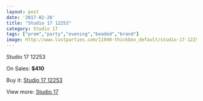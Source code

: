 ```yaml
---
layout: post
date: '2017-02-28'
title: "Studio 17 12253"
category: Studio 17
tags: ["prom","party","evening","beaded","brand"]
image: http://www.lustparties.com/11940-thickbox_default/studio-17-12253.jpg
---
```

Studio 17 12253

On Sales: **$410**
<a href="https://www.lustparties.com/en/studio-17/4330-studio-17-12253.html"><amp-img layout="responsive" width="600" height="600" src="//www.lustparties.com/11940-thickbox_default/studio-17-12253.jpg" alt="Studio 17 12253 0" /></a>

Buy it: [Studio 17 12253](https://www.lustparties.com/en/studio-17/4330-studio-17-12253.html "Studio 17 12253")

View more: [Studio 17](https://www.lustparties.com/en/22-studio-17 "Studio 17")